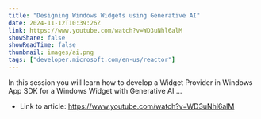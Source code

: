 ```yaml
---
title: "Designing Windows Widgets using Generative AI"
date: 2024-11-12T10:39:26Z
link: https://www.youtube.com/watch?v=WD3uNhl6alM
showShare: false
showReadTime: false
thumbnail: images/ai.png
tags: ["developer.microsoft.com/en-us/reactor"]
---
```

In this session you will learn how to develop a Widget Provider in Windows App SDK for a Windows Widget with Generative AI ...

- Link to article: https://www.youtube.com/watch?v=WD3uNhl6alM